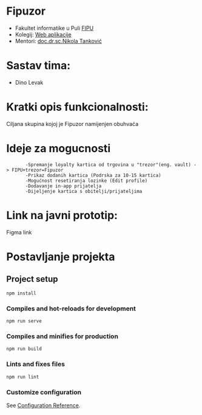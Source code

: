 # Fipuzor
* Fakultet informatike u Puli [FIPU](https://fipu.unipu.hr/)
* Kolegij: [Web aplikacije](https://www.notion.so/Web-aplikacije-7ba8350d498546a78812399024edac44) 
* Mentori: [doc.dr.sc.Nikola Tanković](http://ntankovic.unipu.hr/)

# Sastav tima: 
* Dino Levak

# Kratki opis funkcionalnosti:
Ciljana skupina kojoj je Fipuzor namijenjen obuhvaća 

# Ideje za mogucnosti          
           -Spremanje loyalty kartica od trgovina u "trezor"(eng. vault) -> FIPU+trezor=Fipuzor
           -Prikaz dodanih kartica (Podrska za 10-15 kartica)
           -Mogućnost resetiranja lozinke (Edit profile)
           -Dodavanje in-app prijatelja
           -Dijeljenje kartica s obitelji/prijateljima


# Link na javni prototip: 
Figma link

# Postavljanje projekta

## Project setup
```
npm install
```

### Compiles and hot-reloads for development
```
npm run serve
```

### Compiles and minifies for production
```
npm run build
```

### Lints and fixes files
```
npm run lint
```

### Customize configuration
See [Configuration Reference](https://cli.vuejs.org/config/).
